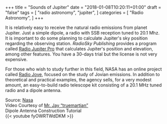 +++
title = "Sounds of Jupiter"
date = "2018-01-08T10:20:11+01:00"
draft = "false"
tags = [
    "radio astronomy",
    "jupiter",
]
categories = [
    "Radio Astronomy",
]
+++

It is relatively easy to receive the natural radio emissions from planet Jupiter. Just a simple dipole, a radio with SSB reception tuned to 20.1 Mhz. It is important to do some planning to calculate Jupiter's sky position regarding the observing station. *RadioSky Publishing* provides a program called [Radio Jupiter Pro](http://www.radiosky.com/rjpro3ishere.html) that calculates Jupiter's position and elevation, among other features. You have a 30-days trial but the license is not very expensive.

For those who wish to study further in this field, NASA has an online project called [Radio Jove](http://radiojove.gsfc.nasa.gov/), focused on the study of Jovian emissions. In addition to theoretical and practical examples, the agency sells, for a very modest amount, an easy-to-build radio telescope kit consisting of a 20.1 MHz tuned radio and a dipole antenna.

Source: [Nasa](http://radiojove.gsfc.nasa.gov/)<br>
Video Courtesy of [Mr. Jay “truemartian”](http://www.youtube.com/profile?user=truemartian)<br>
Dipole Antenna Construction Tutorial<br>
{{< youtube fyOWRTWdDKM >}}
